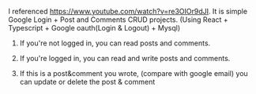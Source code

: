 I referenced https://www.youtube.com/watch?v=re3OIOr9dJI.
It is simple Google Login + Post and Comments CRUD projects.
(Using React + Typescript + Google oauth(Login & Logout) + Mysql)

1) If you're not logged in,
you can read posts and comments. 

2) If you're logged in,
you can read and write posts and comments.

3) If this is a post&comment you wrote,
(compare with google email)
you can update or delete the post & comment
